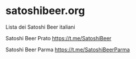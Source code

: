 # satoshibeer.org
Lista dei Satoshi Beer italiani

Satoshi Beer Prato https://t.me/SatoshiBeer

Satoshi Beer Parma https://t.me/SatoshiBeerParma
